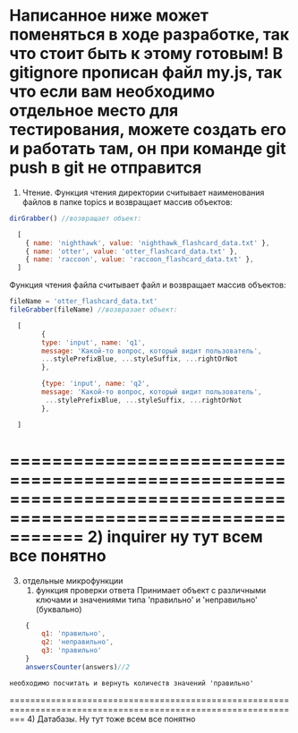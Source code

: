 
Написанное ниже может поменяться в ходе разработке, так что стоит быть к этому готовым!
В gitignore прописан файл my.js, так что если вам необходимо отдельное место для тестирования, можете
создать его и работать там, он при команде git push в git не отправится
===============================================================================================================
1) Чтение. Функция чтения директории считывает наименования файлов в папке topics и возвращает массив объектов: 

```javascript
dirGrabber() //возвращает объект:

  [
    { name: 'nighthawk', value: 'nighthawk_flashcard_data.txt' },
    { name: 'otter', value: 'otter_flashcard_data.txt' },
    { name: 'raccoon', value: 'raccoon_flashcard_data.txt' },
  ]

```

  Функция чтения файла считывает файл и возвращает массив объектов:
```javascript
fileName = 'otter_flashcard_data.txt'
fileGrabber(fileName) //возвразает объект:

  [
        {
        type: 'input', name: 'q1', 
        message: 'Какой-то вопрос, который видит пользователь', 
        ...stylePrefixBlue, ...styleSuffix, ...rightOrNot
        },

        {type: 'input', name: 'q2', 
        message: 'Какой-то вопрос, который видит пользователь', 
         ...stylePrefixBlue, ...styleSuffix, ...rightOrNot
        },

  ]

```
===============================================================================================================
2) inquirer 
  ну тут всем все понятно
===============================================================================================================
3) отдельные микрофункции
   1) функция проверки ответа
    Принимает объект с различными ключами и значениями типа 'правильно' и 'неправильно' (буквально)
```javascript   
    {
        q1: 'правильно',
        q2: 'неправильно',
        q3: 'правильно'
    }
    answersCounter(answers)//2
```
    необходимо посчитать и вернуть количеств значений 'правильно'

===============================================================================================================
4) Датабазы. Ну тут тоже всем все понятно